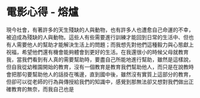 # 電影心得 - 熔爐

現今社會，有著許多的天生殘缺的人與動物，也有許多人也遭愈自己命運的不幸，被迫成為殘缺的人與動物。這些人有些需要進行訓練才能回到日常的生活中、但也有人需要他人的幫助才能解決生活上的問題；而我想先對他們這種毅力與心態獻上祝福，希望他們還有機會能夠體會到更好的生活。在我還很小的時候父母就教育我，當我們看到有人真的需要幫助時，要盡自己所能地進行幫助，雖然是這樣說，但自我從幼稚園開始的教育，沒有一個教育是教育我們幫助他人，而只是在說教時會把那句要幫助他人的話掛在嘴邊，直到國中後，雖然沒有實質上這部分的教育，但卻可以從老師的行為與傳授給我們的知識中，感覺到那無法卻又想對我們做出正確教育的無奈，而我自己也是
